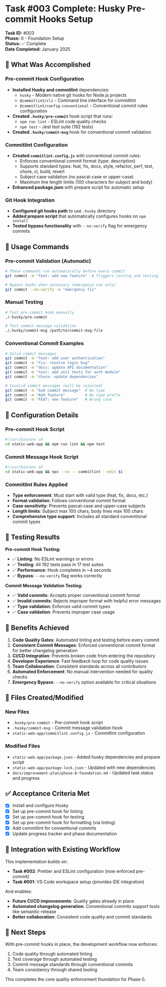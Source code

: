 # Task #003 Complete: Husky Pre-commit Hooks Setup

**Task ID:** #003  
**Phase:** 0 - Foundation Setup  
**Status:** ✅ Complete  
**Date Completed:** January 2025  

## 🎯 What Was Accomplished

### Pre-commit Hook Configuration
- **Installed Husky and commitlint** dependencies:
  - `husky` - Modern native git hooks for Node.js projects
  - `@commitlint/cli` - Command line interface for commitlint
  - `@commitlint/config-conventional` - Conventional commit rules configuration
- **Created `.husky/pre-commit`** hook script that runs:
  - `npm run lint` - ESLint code quality checks
  - `npm test` - Jest test suite (192 tests)
- **Created `.husky/commit-msg`** hook for conventional commit validation

### Commitlint Configuration
- **Created `commitlint.config.js`** with conventional commit rules:
  - Enforces conventional commit format (type: description)
  - Supports standard types: feat, fix, docs, style, refactor, perf, test, chore, ci, build, revert
  - Subject case validation (no pascal-case or upper-case)
  - Maximum line length limits (100 characters for subject and body)
- **Enhanced package.json** with prepare script for automatic setup

### Git Hook Integration
- **Configured git hooks path** to use `.husky` directory
- **Added prepare script** that automatically configures hooks on `npm install`
- **Tested bypass functionality** with `--no-verify` flag for emergency commits

## 🚀 Usage Commands

### Pre-commit Validation (Automatic)
```bash
# These commands run automatically before every commit
git commit -m "feat: add new feature"  # Triggers linting and testing

# Bypass hooks when necessary (emergency use only)
git commit --no-verify -m "emergency fix"
```

### Manual Testing
```bash
# Test pre-commit hook manually
./.husky/pre-commit

# Test commit message validation
./.husky/commit-msg /path/to/commit-msg-file
```

### Conventional Commit Examples
```bash
# Valid commit messages
git commit -m "feat: add user authentication"
git commit -m "fix: resolve login bug"
git commit -m "docs: update API documentation"
git commit -m "test: add unit tests for auth module"
git commit -m "chore: update dependencies"

# Invalid commit messages (will be rejected)
git commit -m "bad commit message"  # No type
git commit -m "Add feature"         # No type prefix
git commit -m "FEAT: new feature"   # Wrong case
```

## 🔧 Configuration Details

### Pre-commit Hook Script
```bash
#!/usr/bin/env sh
cd static-web-app && npm run lint && npm test
```

### Commit Message Hook Script
```bash
#!/usr/bin/env sh
cd static-web-app && npx --no -- commitlint --edit $1
```

### Commitlint Rules Applied
- **Type enforcement**: Must start with valid type (feat, fix, docs, etc.)
- **Format validation**: Follows conventional commit format
- **Case sensitivity**: Prevents pascal-case and upper-case subjects
- **Length limits**: Subject max 100 chars, body lines max 100 chars
- **Comprehensive type support**: Includes all standard conventional commit types

## 🧪 Testing Results

**Pre-commit Hook Testing:**
- ✅ **Linting**: No ESLint warnings or errors
- ✅ **Testing**: All 192 tests pass in 17 test suites
- ✅ **Performance**: Hook completes in ~4 seconds
- ✅ **Bypass**: `--no-verify` flag works correctly

**Commit Message Validation Testing:**
- ✅ **Valid commits**: Accepts proper conventional commit format
- ✅ **Invalid commits**: Rejects improper format with helpful error messages
- ✅ **Type validation**: Enforces valid commit types
- ✅ **Case validation**: Prevents improper case usage

## 🎉 Benefits Achieved

1. **Code Quality Gates**: Automated linting and testing before every commit
2. **Consistent Commit Messages**: Enforced conventional commit format for better changelog generation
3. **CI/CD Integration**: Prevents broken code from entering the repository
4. **Developer Experience**: Fast feedback loop for code quality issues
5. **Team Collaboration**: Consistent standards across all contributors
6. **Automated Enforcement**: No manual intervention needed for quality checks
7. **Emergency Bypass**: `--no-verify` option available for critical situations

## 📁 Files Created/Modified

### New Files
- `.husky/pre-commit` - Pre-commit hook script
- `.husky/commit-msg` - Commit message validation hook
- `static-web-app/commitlint.config.js` - Commitlint configuration

### Modified Files  
- `static-web-app/package.json` - Added husky dependencies and prepare script
- `static-web-app/package-lock.json` - Updated with new dependencies
- `docs/improvement-plan/phase-0-foundation.md` - Updated task status and progress

## ✅ Acceptance Criteria Met

- [x] Install and configure Husky
- [x] Set up pre-commit hook for linting
- [x] Set up pre-commit hook for testing
- [x] Set up pre-commit hook for formatting (via linting)
- [x] Add commitlint for conventional commits
- [x] Update progress tracker and phase documentation

## 🔗 Integration with Existing Workflow

This implementation builds on:
- **Task #002**: Prettier and ESLint configuration (now enforced pre-commit)
- **Task #001**: VS Code workspace setup (provides IDE integration)

And enables:
- **Future CI/CD improvements**: Quality gates already in place
- **Automated changelog generation**: Conventional commits support tools like semantic-release
- **Better collaboration**: Consistent code quality and commit standards

## 🚀 Next Steps

With pre-commit hooks in place, the development workflow now enforces:
1. Code quality through automated linting
2. Test coverage through automated testing  
3. Commit message standards through conventional commits
4. Team consistency through shared tooling

This completes the core quality enforcement foundation for Phase 0.